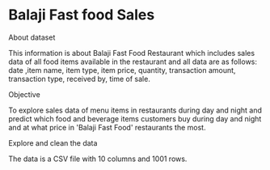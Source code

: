 # Balaji Fast food Sales

About dataset 
          
This information is about Balaji Fast Food Restaurant which includes sales data of all food items available in the restaurant and all data are as follows: date ,item name, item type, item price, quantity, transaction amount, transaction type, received by, time of sale.


Objective
 
To explore sales data of menu items in restaurants during day and night and predict which food and beverage items customers buy during day and night and at what price in 'Balaji Fast Food' restaurants the most.



Explore and clean the data

The data is a CSV file with 10 columns and 1001 rows.

